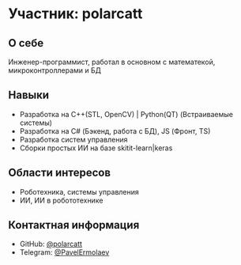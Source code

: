 # Участник: polarcatt

## О себе
Инженер-программист, работал в основном с математекой, микроконтроллерами и БД 

## Навыки
- Разработка на C++(STL, OpenCV) | Python(QT) (Встраиваемые системы)
- Разработка на C# (Бэкенд, работа с БД), JS (Фронт, TS)
- Разработка систем управления
- Сборки простых ИИ на базе skitit-learn|keras

## Области интересов
- Роботехника, системы управления
- ИИ, ИИ в робототехнике

## Контактная информация
- GitHub: [@polarcatt](https://https://github.com/polarcatt/)
- Telegram: [@PavelErmolaev](https://t.me/PavelErmolaev)
